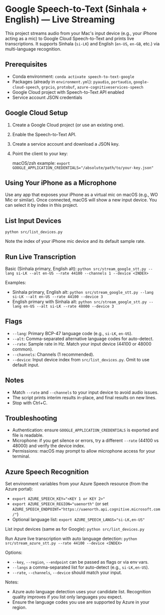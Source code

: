 Google Speech-to-Text (Sinhala + English) — Live Streaming
==========================================================

This project streams audio from your Mac's input device (e.g., your iPhone acting as a mic) to Google Cloud Speech-to-Text and prints live transcriptions. It supports Sinhala (`si-LK`) and English (`en-US`, `en-GB`, etc.) via multi-language recognition.

Prerequisites
-------------
- Conda environment: `conda activate speech-to-text-google`
- Packages (already in `environment.yml`): `pyaudio`, `portaudio`, `google-cloud-speech`, `grpcio`, `protobuf`, `azure-cognitiveservices-speech`
- Google Cloud project with Speech-to-Text API enabled
- Service account JSON credentials

Google Cloud Setup
------------------
1. Create a Google Cloud project (or use an existing one).
2. Enable the Speech-to-Text API.
3. Create a service account and download a JSON key.
4. Point the client to your key:

   macOS/zsh example:
   `export GOOGLE_APPLICATION_CREDENTIALS="/absolute/path/to/your-key.json"`

Using Your iPhone as a Microphone
---------------------------------
Use any app that exposes your iPhone as a virtual mic on macOS (e.g., WO Mic or similar). Once connected, macOS will show a new input device. You can select it by index in this project.

List Input Devices
------------------
`python src/list_devices.py`

Note the index of your iPhone mic device and its default sample rate.

Run Live Transcription
----------------------
Basic (Sinhala primary, English alt):
`python src/stream_google_stt.py --lang si-LK --alt en-US --rate 44100 --channels 1 --device <INDEX>`

Examples:
- Sinhala primary, English alt:
  `python src/stream_google_stt.py --lang si-LK --alt en-US --rate 44100 --device 3`
- English primary with Sinhala alt:
  `python src/stream_google_stt.py --lang en-US --alt si-LK --rate 48000 --device 3`

Flags
-----
- `--lang`: Primary BCP-47 language code (e.g., `si-LK`, `en-US`).
- `--alt`: Comma-separated alternative language codes for auto-detect.
- `--rate`: Sample rate in Hz. Match your input device (44100 or 48000 common).
- `--channels`: Channels (1 recommended).
- `--device`: Input device index from `src/list_devices.py`. Omit to use default input.

Notes
-----
- Match `--rate` and `--channels` to your input device to avoid audio issues.
- The script prints interim results in-place, and final results on new lines.
- Stop with Ctrl+C.

Troubleshooting
---------------
- Authentication: ensure `GOOGLE_APPLICATION_CREDENTIALS` is exported and file is readable.
- Microphone: if you get silence or errors, try a different `--rate` (44100 vs 48000) and verify the device index.
- Permissions: macOS may prompt to allow microphone access for your terminal.

Azure Speech Recognition
------------------------
Set environment variables from your Azure Speech resource (from the Azure portal):
- `export AZURE_SPEECH_KEY="<KEY 1 or KEY 2>"`
- `export AZURE_SPEECH_REGION="uaenorth"` (or set `AZURE_SPEECH_ENDPOINT="https://uaenorth.api.cognitive.microsoft.com/"`)
- Optional language list: `export AZURE_SPEECH_LANGS="si-LK,en-US"`

List input devices (same as for Google):
`python src/list_devices.py`

Run Azure live transcription with auto language detection:
`python src/stream_azure_stt.py --rate 44100 --device <INDEX>`

Options:
- `--key`, `--region`, `--endpoint` can be passed as flags or via env vars.
- `--langs` a comma-separated list for auto-detect (e.g., `si-LK,en-US`).
- `--rate`, `--channels`, `--device` should match your input.

Notes:
- Azure auto language detection uses your candidate list. Recognition quality improves if you list only languages you expect.
- Ensure the language codes you use are supported by Azure in your region.
